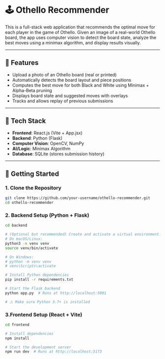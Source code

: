 # 🕹️ Othello Recommender

This is a full-stack web application that recommends the optimal move for each player in the game of Othello. Given an image of a real-world Othello board, the app uses computer vision to detect the board state, analyze the best moves using a minimax algorithm, and display results visually.

---

## 📸 Features

- Upload a photo of an Othello board (real or printed)
- Automatically detects the board layout and piece positions
- Computes the best move for both Black and White using Minimax + Alpha-Beta pruning
- Displays board state and suggested moves with overlays
- Tracks and allows replay of previous submissions

---

## 🧠 Tech Stack

- **Frontend**: React.js (Vite + App.jsx)
- **Backend**: Python (Flask)
- **Computer Vision**: OpenCV, NumPy
- **AI/Logic**: Minimax Algorithm
- **Database**: SQLite (stores submission history)

---

## 🚀 Getting Started

### 1. Clone the Repository

```bash
git clone https://github.com/your-username/othello-recommender.git
cd othello-recommender
```

### 2. Backend Setup (Python + Flask)

```bash
cd backend

# (Optional but recommended) Create and activate a virtual environment:
# On macOS/Linux:
python3 -m venv venv
source venv/bin/activate

# On Windows:
# python -m venv venv
# venv\Scripts\activate

# Install Python dependencies
pip install -r requirements.txt

# Start the Flask backend
python app.py  # Runs at http://localhost:5001

# ⚠️ Make sure Python 3.7+ is installed
```

### 3.Frontend Setup (React + Vite)

```bash
cd frontend

# Install dependencies
npm install

# Start the development server
npm run dev  # Runs at http://localhost:5173
```

